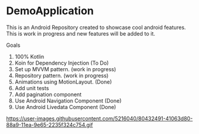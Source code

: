 # DemoApplication

This is an Android Repository created to showcase cool android features. This is work in progress and new features will be 
added to it.

Goals 
1. 100% Kotlin
2. Koin for Dependency Injection (To Do) 
3. Set up MVVM pattern. (work in progress) 
4. Repository pattern. (work in progress) 
5. Animations using MotionLayout. (Done)
6. Add unit tests
7. Add pagination component 
8. Use Android Navigation Component (Done)
9. Use Android Livedata Component (Done)

https://user-images.githubusercontent.com/5216040/80432491-41063d80-88a9-11ea-9e65-2235f324c754.gif
